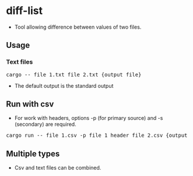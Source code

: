 # diff-list

- Tool allowing difference between values of two files.

## Usage
### Text files
<pre>cargo -- file_1.txt file_2.txt {output_file}</pre>
- The default output is the standard output

## Run with csv
- For work with headers, options -p (for primary source) and -s (secondary) are required.
<pre>cargo run -- file_1.csv -p file_1_header file_2.csv {output_file}</pre>

## Multiple types
- Csv and text files can be combined.